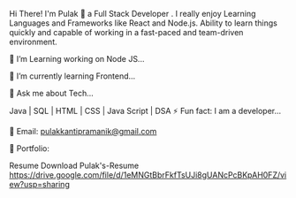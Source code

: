 
Hi There! I'm Pulak 👋
a Full Stack  Developer . I really enjoy Learning Languages and Frameworks like React  and Node.js. Ability to learn things quickly and capable of working in a fast-paced and team-driven environment.

🔭 I’m Learning  working on Node JS...

🌱 I’m currently learning Frontend...

💬 Ask me about Tech...

Java | SQL | HTML | CSS | Java Script | DSA
⚡ Fun fact: I am a developer...

📧 Email: pulakkantipramanik@gmail.com

💼 Portfolio: 

Resume Download Pulak's-Resume
https://drive.google.com/file/d/1eMNGtBbrFkfTsUJi8gUANcPcBKpAH0FZ/view?usp=sharing






